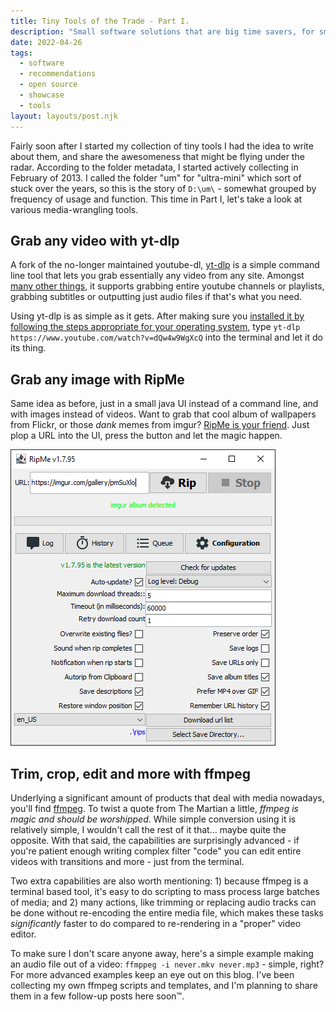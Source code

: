 ```yaml
---
title: Tiny Tools of the Trade - Part I.
description: "Small software solutions that are big time savers, for small everyday problems that are big annoyances."
date: 2022-04-26
tags:
  - software
  - recommendations
  - open source
  - showcase
  - tools
layout: layouts/post.njk
---
```


Fairly soon after I started my collection of tiny tools I had the idea to write about them, and share the awesomeness that might be flying under the radar. According to the folder metadata, I started actively collecting in February of 2013. I called the folder "um" for "ultra-mini" which sort of stuck over the years, so this is the story of `D:\um\` - somewhat grouped by frequency of usage and function. This time in Part I, let's take a look at various media-wrangling tools.

## Grab any video with yt-dlp
A fork of the no-longer maintained youtube-dl, [yt-dlp](https://github.com/yt-dlp/yt-dlp) is a simple command line tool that lets you grab essentially any video from any site. Amongst [many other things](https://github.com/yt-dlp/yt-dlp#usage-and-options), it supports grabbing entire youtube channels or playlists, grabbing subtitles or outputting just audio files if that's what you need.

Using yt-dlp is as simple as it gets. After making sure you [installed it by following the steps appropriate for your operating system](https://github.com/yt-dlp/yt-dlp#installation), type `yt-dlp https://www.youtube.com/watch?v=dQw4w9WgXcQ` into the terminal and let it do its thing.

## Grab any image with RipMe
Same idea as before, just in a small java UI instead of a command line, and with images instead of videos. Want to grab that cool album of wallpapers from Flickr, or those _dank_ memes from imgur? [RipMe is your friend](https://github.com/RipMeApp/ripme). Just plop a URL into the UI, press the button and let the magic happen.

![RipMe UI - focus your attention on the top row, it has all the things you need.](/img/ripme.png)

## Trim, crop, edit and more with ffmpeg
Underlying a significant amount of products that deal with media nowadays, you'll find [ffmpeg](https://ffmpeg.org). To twist a quote from The Martian a little, _ffmpeg is magic and should be worshipped_. While simple conversion using it is relatively simple, I wouldn't call the rest of it that... maybe quite the opposite. With that said, the capabilities are surprisingly advanced - if you're patient enough writing complex filter "code" you can edit entire videos with transitions and more - just from the terminal.

Two extra capabilities are also worth mentioning: 1) because ffmpeg is a terminal based tool, it's easy to do scripting to mass process large batches of media; and 2) many actions, like trimming or replacing audio tracks can be done without re-encoding the entire media file, which makes these tasks _significantly_ faster to do compared to re-rendering in a "proper" video editor.

To make sure I don't scare anyone away, here's a simple example making an audio file out of a video: `ffmppeg -i never.mkv never.mp3` - simple, right? For more advanced examples keep an eye out on this blog. I've been collecting my own ffmpeg scripts and templates, and I'm planning to share them in a few follow-up posts here soon™.

